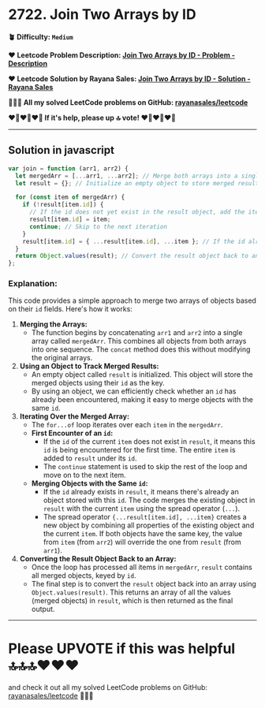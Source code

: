 # 2722. Join Two Arrays by ID

**🪴 Difficulty: `Medium`**

**❤️ Leetcode Problem Description: [Join Two Arrays by ID - Problem - Description](https://leetcode.com/problems/join-two-arrays-by-id/description/)**

**❤️ Leetcode Solution by Rayana Sales: [Join Two Arrays by ID - Solution - Rayana Sales](https://leetcode.com/problems/join-two-arrays-by-id/solutions/5618943/simple-beginner-friendly-2722-join-two-arrays-by-id/)**

**💁🏻‍♀️ All my solved LeetCode problems on GitHub: [rayanasales/leetcode](https://github.com/rayanasales/leetcode)**

**❤️‍🔥❤️‍🔥❤️‍🔥 If it's help, please up 🔝 vote! ❤️‍🔥❤️‍🔥❤️‍🔥**

---

## Solution in javascript

```js
var join = function (arr1, arr2) {
  let mergedArr = [...arr1, ...arr2]; // Merge both arrays into a single array
  let result = {}; // Initialize an empty object to store merged results by id

  for (const item of mergedArr) {
    if (!result[item.id]) {
      // If the id does not yet exist in the result object, add the item as is
      result[item.id] = item;
      continue; // Skip to the next iteration
    }
    result[item.id] = { ...result[item.id], ...item }; // If the id already exists, merge the current item with the existing one.
  }
  return Object.values(result); // Convert the result object back to an array of values and return it
};
```

### Explanation:

This code provides a simple approach to merge two arrays of objects based on their `id` fields. Here's how it works:

1. **Merging the Arrays:**
   - The function begins by concatenating `arr1` and `arr2` into a single array called `mergedArr`. This combines all objects from both arrays into one sequence. The `concat` method does this without modifying the original arrays.
2. **Using an Object to Track Merged Results:**
   - An empty object called `result` is initialized. This object will store the merged objects using their `id` as the key.
   - By using an object, we can efficiently check whether an `id` has already been encountered, making it easy to merge objects with the same `id`.
3. **Iterating Over the Merged Array:**
   - The `for...of` loop iterates over each `item` in the `mergedArr`.
   - **First Encounter of an `id`:**
     - If the `id` of the current `item` does not exist in `result`, it means this `id` is being encountered for the first time. The entire `item` is added to `result` under its `id`.
     - The `continue` statement is used to skip the rest of the loop and move on to the next item.
   - **Merging Objects with the Same `id`:**
     - If the `id` already exists in `result`, it means there's already an object stored with this `id`. The code merges the existing object in `result` with the current `item` using the spread operator (`...`).
     - The spread operator `{...result[item.id], ...item}` creates a new object by combining all properties of the existing object and the current `item`. If both objects have the same key, the value from `item` (from `arr2`) will override the one from `result` (from `arr1`).
4. **Converting the Result Object Back to an Array:**
   - Once the loop has processed all items in `mergedArr`, `result` contains all merged objects, keyed by `id`.
   - The final step is to convert the `result` object back into an array using `Object.values(result)`. This returns an array of all the values (merged objects) in `result`, which is then returned as the final output.

---

# Please UPVOTE if this was helpful 🔝🔝🔝❤️❤️❤️

and check it out all my solved LeetCode problems on GitHub: [rayanasales/leetcode](https://github.com/rayanasales/leetcode) 🤙😚🤘
